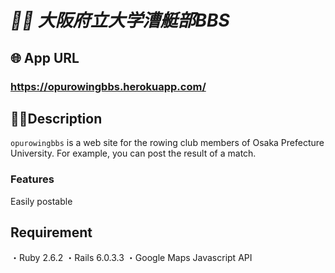 # *🚣‍♀️ 大阪府立大学漕艇部BBS*

## 🌐 App URL
### **https://opurowingbbs.herokuapp.com/**

## 🚣‍♀️Description
`opurowingbbs` is a web site for the rowing club members of Osaka Prefecture University.
For example, you can post the result of a match.

### Features
Easily postable


## Requirement
・Ruby  2.6.2
・Rails 6.0.3.3
・Google Maps Javascript API


